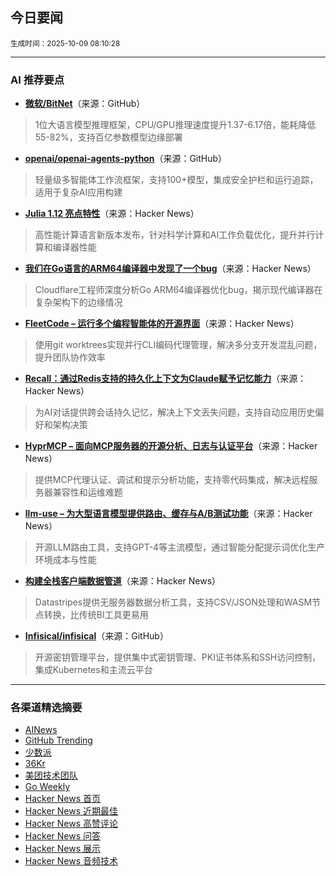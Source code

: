 ## 今日要闻

<sub> 生成时间：2025-10-09 08:10:28</sub>


---

### AI 推荐要点

- **[微软/BitNet](https://github.com/microsoft/BitNet)**（来源：GitHub）  
> 1位大语言模型推理框架，CPU/GPU推理速度提升1.37-6.17倍，能耗降低55-82%，支持百亿参数模型边缘部署

- **[openai/openai-agents-python](https://github.com/openai/openai-agents-python)**（来源：GitHub）  
> 轻量级多智能体工作流框架，支持100+模型，集成安全护栏和运行追踪，适用于复杂AI应用构建

- **[Julia 1.12 亮点特性](https://news.ycombinator.com/item?id=45519263)**（来源：Hacker News）  
> 高性能计算语言新版本发布，针对科学计算和AI工作负载优化，提升并行计算和编译器性能

- **[我们在Go语言的ARM64编译器中发现了一个bug](https://news.ycombinator.com/item?id=45516000)**（来源：Hacker News）  
> Cloudflare工程师深度分析Go ARM64编译器优化bug，揭示现代编译器在复杂架构下的边缘情况

- **[FleetCode – 运行多个编程智能体的开源界面](https://news.ycombinator.com/item?id=45518861)**（来源：Hacker News）  
> 使用git worktrees实现并行CLI编码代理管理，解决多分支开发混乱问题，提升团队协作效率

- **[Recall：通过Redis支持的持久化上下文为Claude赋予记忆能力](https://news.ycombinator.com/item?id=45516584)**（来源：Hacker News）  
> 为AI对话提供跨会话持久记忆，解决上下文丢失问题，支持自动应用历史偏好和架构决策

- **[HyprMCP – 面向MCP服务器的开源分析、日志与认证平台](https://news.ycombinator.com/item?id=45521788)**（来源：Hacker News）  
> 提供MCP代理认证、调试和提示分析功能，支持零代码集成，解决远程服务器兼容性和运维难题

- **[llm-use – 为大型语言模型提供路由、缓存与A/B测试功能](https://news.ycombinator.com/item?id=45521074)**（来源：Hacker News）  
> 开源LLM路由工具，支持GPT-4等主流模型，通过智能分配提示词优化生产环境成本与性能

- **[构建全栈客户端数据管道](https://news.ycombinator.com/item?id=45515482)**（来源：Hacker News）  
> Datastripes提供无服务器数据分析工具，支持CSV/JSON处理和WASM节点转换，比传统BI工具更易用

- **[Infisical/infisical](https://github.com/Infisical/infisical)**（来源：GitHub）  
> 开源密钥管理平台，提供集中式密钥管理、PKI证书体系和SSH访问控制，集成Kubernetes和主流云平台

---

### 各渠道精选摘要
- [AINews](./ai_news_summary_2025-10-09.md)
- [GitHub Trending](./github_trending_2025-10-09.md)
- [少数派](./shaoshupai_2025-10-09.md)
- [36Kr](./36kr_summary_2025-10-09.md)
- [美团技术团队](./meituan_2025-10-09.md)
- [Go Weekly](./go_weekly_2025-10-09.md)
- [Hacker News 首页](./hacker_news_frontpage_2025-10-09.md)
- [Hacker News 近期最佳](./hacker_news_best_2025-10-09.md)
- [Hacker News 高赞评论](./hacker_news_top_comments_2025-10-09.md)
- [Hacker News 问答](./hacker_news_ask_2025-10-09.md)
- [Hacker News 展示](./hacker_news_show_2025-10-09.md)
- [Hacker News 音频技术](./hacker_news_audio_tech_2025-10-09.md)
